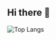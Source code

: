 ## Hi there 👋
![Top Langs](https://github-readme-stats.vercel.app/api/top-langs/?username=YanislavD&layout=compact&theme=default)
<!--  ![Top Langs](https://github-readme-stats.vercel.app/api/top-langs/?username=YanislavD&layout=compact&theme=default)
**YanislavD/YanislavD** is a ✨ _special_ ✨ repository because its `README.md` (this file) appears on your GitHub profile.

Here are some ideas to get you started:

- 🔭 I’m currently working on ...
- 🌱 I’m currently learning ...
- 👯 I’m looking to collaborate on ...
- 🤔 I’m looking for help with ...
- 💬 Ask me about ...
- 📫 How to reach me: ...
- 😄 Pronouns: ...
- ⚡ Fun fact: ...
-->
